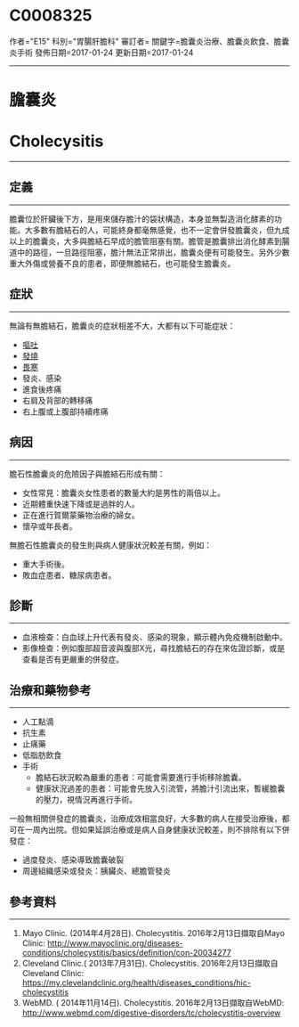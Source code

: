 # C0008325
作者="E15"
科別="胃腸肝膽科"
審訂者=
關鍵字=膽囊炎治療、膽囊炎飲食、膽囊炎手術
發佈日期=2017-01-24
更新日期=2017-01-24

----------
# 膽囊炎
# Cholecysitis
----------
## 定義
----------

膽囊位於肝臟後下方，是用來儲存膽汁的袋狀構造，本身並無製造消化酵素的功能。大多數有膽結石的人，可能終身都毫無感覺，也不一定會併發膽囊炎，但九成以上的膽囊炎，大多與膽結石早成的膽管阻塞有關。膽管是膽囊排出消化酵素到腸道中的路徑，一旦路徑阻塞，膽汁無法正常排出，膽囊炎便有可能發生。另外少數重大外傷或營養不良的患者，即便無膽結石，也可能發生膽囊炎。

## 症狀
----------

無論有無膽結石，膽囊炎的症狀相差不大，大都有以下可能症狀：

- [嘔吐](C0042963)
- [發燒](C0015967)
- [畏寒](C0085594)
- 發炎、感染
- 進食後疼痛
- 右肩及背部的轉移痛
- 右上腹或上腹部持續疼痛
## 病因
----------

膽石性膽囊炎的危險因子與膽結石形成有關：

- 女性常見：膽囊炎女性患者的數量大約是男性的兩倍以上。
- 近期體重快速下降或是過胖的人。
- 正在進行賀爾蒙藥物治療的婦女。
- 懷孕或年長者。

無膽石性膽囊炎的發生則與病人健康狀況較差有關，例如：

- 重大手術後。
- 敗血症患者、糖尿病患者。
## 診斷
----------
- 血液檢查：白血球上升代表有發炎、感染的現象，顯示體內免疫機制啟動中。
- 影像檢查：例如腹部超音波與腹部X光，尋找膽結石的存在來佐證診斷，或是查看是否有更嚴重的併發症。
## 治療和藥物參考
----------
- 人工點滴
- 抗生素
- 止痛藥
- 低脂肪飲食
- 手術
  - 膽結石狀況較為嚴重的患者：可能會需要進行手術移除膽囊。
  - 健康狀況過差的患者：可能會先放入引流管，將膽汁引流出來，暫緩膽囊的壓力，視情況再進行手術。

 一般無相關併發症的膽囊炎，治療成效相當良好，大多數的病人在接受治療後，都可在一周內出院。但如果延誤治療或是病人自身健康狀況較差，則不排除有以下併發症：

- 過度發炎、感染導致膽囊破裂
- 周邊組織感染或發炎：胰臟炎、總膽管發炎 
## 參考資料
----------
1. Mayo Clinic. (2014年4月28日). Cholecystitis. 2016年2月13日擷取自Mayo Clinic:
  http://www.mayoclinic.org/diseases-conditions/cholecystitis/basics/definition/con-20034277
2. Cleveland Clinic.( 2013年7月31日). Cholecystitis. 2016年2月13日擷取自Cleveland Clinic:
  https://my.clevelandclinic.org/health/diseases_conditions/hic-cholecystitis
3. WebMD. ( 2014年11月14日). Cholecystitis. 2016年2月13日擷取自WebMD:
  http://www.webmd.com/digestive-disorders/tc/cholecystitis-overview

